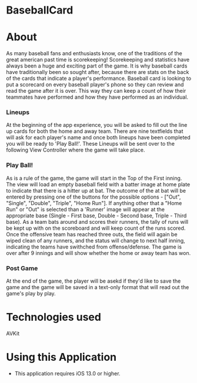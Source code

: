 # BaseballCard

# About 

As many baseball fans and enthusiasts know, one of the traditions of the great american past time is scorekeeping! Scorekeeping and statistics have always been a huge and exciting part of the game. It is why baseball cards have traditionally been so sought after, because there are stats on the back of the cards that indicate a player's performance. Baseball card is looking to put a scorecard on every baseball player's phone so they can review and read the game after it is over. This way they can keep a count of how their teammates have performed and how they have performed as an individual.

### Lineups

At the beginning of the app experience, you will be asked to fill out the line up cards for both the home and away team. There are nine textfields that will ask for each player's name and once both lineups have been completed you will be ready to 'Play Ball!'. These Lineups will be sent over to the following View Controller where the game will take place.

### Play Ball!

As is a rule of the game, the game will start in the Top of the First inning.
The view will load an empty baseball field with a batter image at home plate to indicate that there is a hitter up at bat. The outcome of the at bat will be entered by pressing one of the buttons for the possible options - ["Out", "Single", "Double", "Triple", "Home Run"]. If anything other that a "Home Run" or "Out" is selected than a 'Runner' image will appear at the appropriate base (Single - First base, Double - Second base, Triple - Third base). As a team bats around and scores their runners, the tally of runs will be kept up with on the scoreboard and will keep count of the runs scored. Once the offensive team has reached three outs, the field will again be wiped clean of any runners, and the status will change to next half inning, indicating the teams have swithched from offense/defense.
The game is over after 9 innings and will show whether the home or away team has won.

### Post Game

At the end of the game, the player will be asekd if they'd like to save the game and the game will be saved in a text-only format that will read out the game's play by play. 

# Technologies used
AVKit

# Using this Application
- This application requires iOS 13.0 or higher. 

